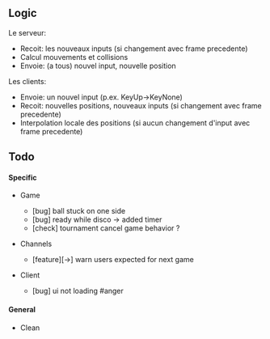 ## Logic
Le serveur:
- Recoit: les nouveaux inputs (si changement avec frame precedente)
- Calcul mouvements et collisions
- Envoie: (a tous) nouvel input, nouvelle position
  
Les clients:
- Envoie: un nouvel input (p.ex. KeyUp->KeyNone)
- Recoit: nouvelles positions, nouveaux inputs (si changement avec frame precedente)
- Interpolation locale des positions (si aucun changement d'input avec frame precedente)

## Todo

#### Specific
- Game
  - [bug] ball stuck on one side
  - [bug] ready while disco -> added timer
  - [check] tournament cancel game behavior ?

- Channels
  - [feature][->] warn users expected for next game

- Client
  - [bug] ui not loading #anger

#### General
- Clean
